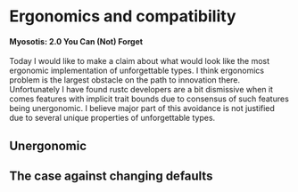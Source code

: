 # Ergonomics and compatibility
#### Myosotis: 2.0 You Can (Not) Forget

Today I would like to make a claim about what would look like
the most ergonomic implementation of unforgettable types. I think
ergonomics problem is the largest obstacle on the path to innovation
there. Unfortunately I have found rustc developers are a bit dismissive
when it comes features with implicit trait bounds due to consensus of
such features being unergonomic. I believe major part of this avoidance
is not justified due to several unique properties of unforgettable types.

## Unergonomic

## The case against changing defaults
